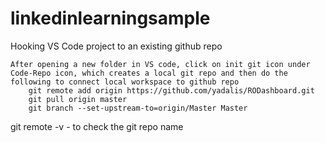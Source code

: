 # linkedinlearningsample

Hooking VS Code project to an existing github repo

    After opening a new folder in VS code, click on init git icon under Code-Repo icon, which creates a local git repo and then do the following to connect local workspace to github repo
        git remote add origin https://github.com/yadalis/RODashboard.git
        git pull origin master
        git branch --set-upstream-to=origin/Master Master

git remote -v -  to check the git repo name